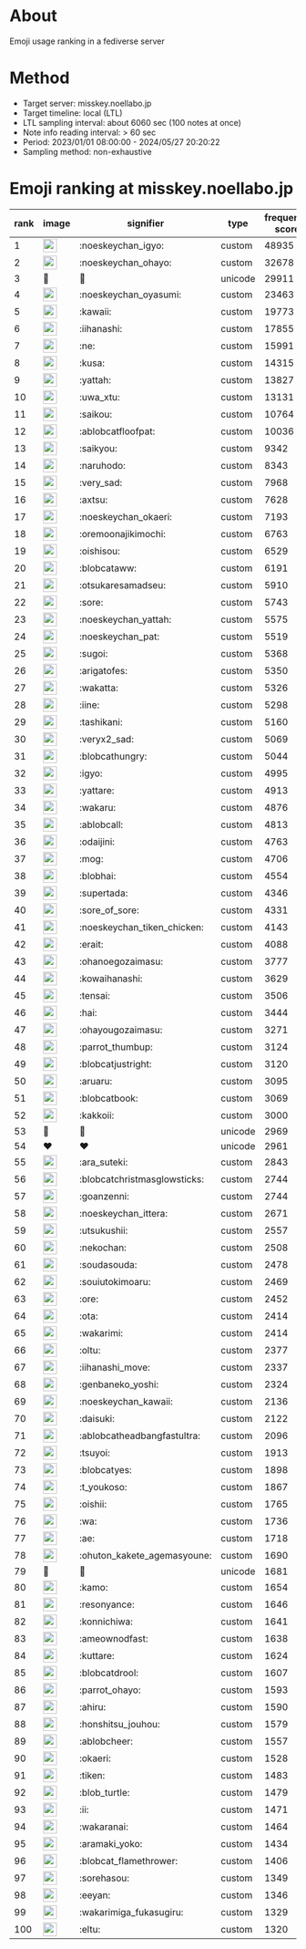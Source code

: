 # About
Emoji usage ranking in a fediverse server

# Method
- Target server: misskey.noellabo.jp
- Target timeline: local (LTL)
- LTL sampling interval: about 6060 sec (100 notes at once)
- Note info reading interval: > 60 sec
- Period: 2023/01/01 08:00:00 - 2024/05/27 20:20:22 
- Sampling method: non-exhaustive

# Emoji ranking at misskey.noellabo.jp

|rank|image|signifier|type|frequency score|
|----|----|----|----|----|
|1|<img height="24" src="https://misskey.noellabo.jp/emoji/noeskeychan_igyo.webp">|:noeskeychan_igyo:|custom|48935|
|2|<img height="24" src="https://misskey.noellabo.jp/emoji/noeskeychan_ohayo.webp">|:noeskeychan_ohayo:|custom|32678|
|3|🎉|🎉|unicode|29911|
|4|<img height="24" src="https://misskey.noellabo.jp/emoji/noeskeychan_oyasumi.webp">|:noeskeychan_oyasumi:|custom|23463|
|5|<img height="24" src="https://misskey.noellabo.jp/emoji/kawaii.webp">|:kawaii:|custom|19773|
|6|<img height="24" src="https://misskey.noellabo.jp/emoji/iihanashi.webp">|:iihanashi:|custom|17855|
|7|<img height="24" src="https://misskey.noellabo.jp/emoji/ne.webp">|:ne:|custom|15991|
|8|<img height="24" src="https://misskey.noellabo.jp/emoji/kusa.webp">|:kusa:|custom|14315|
|9|<img height="24" src="https://misskey.noellabo.jp/emoji/yattah.webp">|:yattah:|custom|13827|
|10|<img height="24" src="https://misskey.noellabo.jp/emoji/uwa_xtu.webp">|:uwa_xtu:|custom|13131|
|11|<img height="24" src="https://misskey.noellabo.jp/emoji/saikou.webp">|:saikou:|custom|10764|
|12|<img height="24" src="https://misskey.noellabo.jp/emoji/ablobcatfloofpat.webp">|:ablobcatfloofpat:|custom|10036|
|13|<img height="24" src="https://misskey.noellabo.jp/emoji/saikyou.webp">|:saikyou:|custom|9342|
|14|<img height="24" src="https://misskey.noellabo.jp/emoji/naruhodo.webp">|:naruhodo:|custom|8343|
|15|<img height="24" src="https://misskey.noellabo.jp/emoji/very_sad.webp">|:very_sad:|custom|7968|
|16|<img height="24" src="https://misskey.noellabo.jp/emoji/axtsu.webp">|:axtsu:|custom|7628|
|17|<img height="24" src="https://misskey.noellabo.jp/emoji/noeskeychan_okaeri.webp">|:noeskeychan_okaeri:|custom|7193|
|18|<img height="24" src="https://misskey.noellabo.jp/emoji/oremoonajikimochi.webp">|:oremoonajikimochi:|custom|6763|
|19|<img height="24" src="https://misskey.noellabo.jp/emoji/oishisou.webp">|:oishisou:|custom|6529|
|20|<img height="24" src="https://misskey.noellabo.jp/emoji/blobcataww.webp">|:blobcataww:|custom|6191|
|21|<img height="24" src="https://misskey.noellabo.jp/emoji/otsukaresamadseu.webp">|:otsukaresamadseu:|custom|5910|
|22|<img height="24" src="https://misskey.noellabo.jp/emoji/sore.webp">|:sore:|custom|5743|
|23|<img height="24" src="https://misskey.noellabo.jp/emoji/noeskeychan_yattah.webp">|:noeskeychan_yattah:|custom|5575|
|24|<img height="24" src="https://misskey.noellabo.jp/emoji/noeskeychan_pat.webp">|:noeskeychan_pat:|custom|5519|
|25|<img height="24" src="https://misskey.noellabo.jp/emoji/sugoi.webp">|:sugoi:|custom|5368|
|26|<img height="24" src="https://misskey.noellabo.jp/emoji/arigatofes.webp">|:arigatofes:|custom|5350|
|27|<img height="24" src="https://misskey.noellabo.jp/emoji/wakatta.webp">|:wakatta:|custom|5326|
|28|<img height="24" src="https://misskey.noellabo.jp/emoji/iine.webp">|:iine:|custom|5298|
|29|<img height="24" src="https://misskey.noellabo.jp/emoji/tashikani.webp">|:tashikani:|custom|5160|
|30|<img height="24" src="https://misskey.noellabo.jp/emoji/veryx2_sad.webp">|:veryx2_sad:|custom|5069|
|31|<img height="24" src="https://misskey.noellabo.jp/emoji/blobcathungry.webp">|:blobcathungry:|custom|5044|
|32|<img height="24" src="https://misskey.noellabo.jp/emoji/igyo.webp">|:igyo:|custom|4995|
|33|<img height="24" src="https://misskey.noellabo.jp/emoji/yattare.webp">|:yattare:|custom|4913|
|34|<img height="24" src="https://misskey.noellabo.jp/emoji/wakaru.webp">|:wakaru:|custom|4876|
|35|<img height="24" src="https://misskey.noellabo.jp/emoji/ablobcall.webp">|:ablobcall:|custom|4813|
|36|<img height="24" src="https://misskey.noellabo.jp/emoji/odaijini.webp">|:odaijini:|custom|4763|
|37|<img height="24" src="https://misskey.noellabo.jp/emoji/mog.webp">|:mog:|custom|4706|
|38|<img height="24" src="https://misskey.noellabo.jp/emoji/blobhai.webp">|:blobhai:|custom|4554|
|39|<img height="24" src="https://misskey.noellabo.jp/emoji/supertada.webp">|:supertada:|custom|4346|
|40|<img height="24" src="https://misskey.noellabo.jp/emoji/sore_of_sore.webp">|:sore_of_sore:|custom|4331|
|41|<img height="24" src="https://misskey.noellabo.jp/emoji/noeskeychan_tiken_chicken.webp">|:noeskeychan_tiken_chicken:|custom|4143|
|42|<img height="24" src="https://misskey.noellabo.jp/emoji/erait.webp">|:erait:|custom|4088|
|43|<img height="24" src="https://misskey.noellabo.jp/emoji/ohanoegozaimasu.webp">|:ohanoegozaimasu:|custom|3777|
|44|<img height="24" src="https://misskey.noellabo.jp/emoji/kowaihanashi.webp">|:kowaihanashi:|custom|3629|
|45|<img height="24" src="https://misskey.noellabo.jp/emoji/tensai.webp">|:tensai:|custom|3506|
|46|<img height="24" src="https://misskey.noellabo.jp/emoji/hai.webp">|:hai:|custom|3444|
|47|<img height="24" src="https://misskey.noellabo.jp/emoji/ohayougozaimasu.webp">|:ohayougozaimasu:|custom|3271|
|48|<img height="24" src="https://misskey.noellabo.jp/emoji/parrot_thumbup.webp">|:parrot_thumbup:|custom|3124|
|49|<img height="24" src="https://misskey.noellabo.jp/emoji/blobcatjustright.webp">|:blobcatjustright:|custom|3120|
|50|<img height="24" src="https://misskey.noellabo.jp/emoji/aruaru.webp">|:aruaru:|custom|3095|
|51|<img height="24" src="https://misskey.noellabo.jp/emoji/blobcatbook.webp">|:blobcatbook:|custom|3069|
|52|<img height="24" src="https://misskey.noellabo.jp/emoji/kakkoii.webp">|:kakkoii:|custom|3000|
|53|🍗|🍗|unicode|2969|
|54|❤|❤|unicode|2961|
|55|<img height="24" src="https://misskey.noellabo.jp/emoji/ara_suteki.webp">|:ara_suteki:|custom|2843|
|56|<img height="24" src="https://misskey.noellabo.jp/emoji/blobcatchristmasglowsticks.webp">|:blobcatchristmasglowsticks:|custom|2744|
|57|<img height="24" src="https://misskey.noellabo.jp/emoji/goanzenni.webp">|:goanzenni:|custom|2744|
|58|<img height="24" src="https://misskey.noellabo.jp/emoji/noeskeychan_ittera.webp">|:noeskeychan_ittera:|custom|2671|
|59|<img height="24" src="https://misskey.noellabo.jp/emoji/utsukushii.webp">|:utsukushii:|custom|2557|
|60|<img height="24" src="https://misskey.noellabo.jp/emoji/nekochan.webp">|:nekochan:|custom|2508|
|61|<img height="24" src="https://misskey.noellabo.jp/emoji/soudasouda.webp">|:soudasouda:|custom|2478|
|62|<img height="24" src="https://misskey.noellabo.jp/emoji/souiutokimoaru.webp">|:souiutokimoaru:|custom|2469|
|63|<img height="24" src="https://misskey.noellabo.jp/emoji/ore.webp">|:ore:|custom|2452|
|64|<img height="24" src="https://misskey.noellabo.jp/emoji/ota.webp">|:ota:|custom|2414|
|65|<img height="24" src="https://misskey.noellabo.jp/emoji/wakarimi.webp">|:wakarimi:|custom|2414|
|66|<img height="24" src="https://misskey.noellabo.jp/emoji/oltu.webp">|:oltu:|custom|2377|
|67|<img height="24" src="https://misskey.noellabo.jp/emoji/iihanashi_move.webp">|:iihanashi_move:|custom|2337|
|68|<img height="24" src="https://misskey.noellabo.jp/emoji/genbaneko_yoshi.webp">|:genbaneko_yoshi:|custom|2324|
|69|<img height="24" src="https://misskey.noellabo.jp/emoji/noeskeychan_kawaii.webp">|:noeskeychan_kawaii:|custom|2136|
|70|<img height="24" src="https://misskey.noellabo.jp/emoji/daisuki.webp">|:daisuki:|custom|2122|
|71|<img height="24" src="https://misskey.noellabo.jp/emoji/ablobcatheadbangfastultra.webp">|:ablobcatheadbangfastultra:|custom|2096|
|72|<img height="24" src="https://misskey.noellabo.jp/emoji/tsuyoi.webp">|:tsuyoi:|custom|1913|
|73|<img height="24" src="https://misskey.noellabo.jp/emoji/blobcatyes.webp">|:blobcatyes:|custom|1898|
|74|<img height="24" src="https://misskey.noellabo.jp/emoji/t_youkoso.webp">|:t_youkoso:|custom|1867|
|75|<img height="24" src="https://misskey.noellabo.jp/emoji/oishii.webp">|:oishii:|custom|1765|
|76|<img height="24" src="https://misskey.noellabo.jp/emoji/wa.webp">|:wa:|custom|1736|
|77|<img height="24" src="https://misskey.noellabo.jp/emoji/ae.webp">|:ae:|custom|1718|
|78|<img height="24" src="https://misskey.noellabo.jp/emoji/ohuton_kakete_agemasyoune.webp">|:ohuton_kakete_agemasyoune:|custom|1690|
|79|👀|👀|unicode|1681|
|80|<img height="24" src="https://misskey.noellabo.jp/emoji/kamo.webp">|:kamo:|custom|1654|
|81|<img height="24" src="https://misskey.noellabo.jp/emoji/resonyance.webp">|:resonyance:|custom|1646|
|82|<img height="24" src="https://misskey.noellabo.jp/emoji/konnichiwa.webp">|:konnichiwa:|custom|1641|
|83|<img height="24" src="https://misskey.noellabo.jp/emoji/ameownodfast.webp">|:ameownodfast:|custom|1638|
|84|<img height="24" src="https://misskey.noellabo.jp/emoji/kuttare.webp">|:kuttare:|custom|1624|
|85|<img height="24" src="https://misskey.noellabo.jp/emoji/blobcatdrool.webp">|:blobcatdrool:|custom|1607|
|86|<img height="24" src="https://misskey.noellabo.jp/emoji/parrot_ohayo.webp">|:parrot_ohayo:|custom|1593|
|87|<img height="24" src="https://misskey.noellabo.jp/emoji/ahiru.webp">|:ahiru:|custom|1590|
|88|<img height="24" src="https://misskey.noellabo.jp/emoji/honshitsu_jouhou.webp">|:honshitsu_jouhou:|custom|1579|
|89|<img height="24" src="https://misskey.noellabo.jp/emoji/ablobcheer.webp">|:ablobcheer:|custom|1557|
|90|<img height="24" src="https://misskey.noellabo.jp/emoji/okaeri.webp">|:okaeri:|custom|1528|
|91|<img height="24" src="https://misskey.noellabo.jp/emoji/tiken.webp">|:tiken:|custom|1483|
|92|<img height="24" src="https://misskey.noellabo.jp/emoji/blob_turtle.webp">|:blob_turtle:|custom|1479|
|93|<img height="24" src="https://misskey.noellabo.jp/emoji/ii.webp">|:ii:|custom|1471|
|94|<img height="24" src="https://misskey.noellabo.jp/emoji/wakaranai.webp">|:wakaranai:|custom|1464|
|95|<img height="24" src="https://misskey.noellabo.jp/emoji/aramaki_yoko.webp">|:aramaki_yoko:|custom|1434|
|96|<img height="24" src="https://misskey.noellabo.jp/emoji/blobcat_flamethrower.webp">|:blobcat_flamethrower:|custom|1406|
|97|<img height="24" src="https://misskey.noellabo.jp/emoji/sorehasou.webp">|:sorehasou:|custom|1349|
|98|<img height="24" src="https://misskey.noellabo.jp/emoji/eeyan.webp">|:eeyan:|custom|1346|
|99|<img height="24" src="https://misskey.noellabo.jp/emoji/wakarimiga_fukasugiru.webp">|:wakarimiga_fukasugiru:|custom|1329|
|100|<img height="24" src="https://misskey.noellabo.jp/emoji/eltu.webp">|:eltu:|custom|1320|

